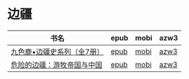 # 边疆

| 书名 | epub | mobi | azw3 |
| --- | --- | --- | --- |
| [九色鹿•边疆史系列（全7册）](http://ct.dalanmei.com/f/31084289-572114753-c499e1) | [epub](http://ct.dalanmei.com/f/31084289-572114753-c499e1) | [mobi](http://ct.dalanmei.com/f/31084289-571711443-397143) | [azw3](http://ct.dalanmei.com/f/31084289-572133745-5968b1) |
| [危险的边疆：游牧帝国与中国](http://ct.dalanmei.com/f/31084289-571776287-fd03a0) | [epub](http://ct.dalanmei.com/f/31084289-571776287-fd03a0) | [mobi](http://ct.dalanmei.com/f/31084289-571511158-e1599d) | [azw3](http://ct.dalanmei.com/f/31084289-571876113-bdcf51) |
